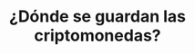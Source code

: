 ---
title: ¿Dónde se guardan las criptomonedas?
permalink: donde-se-guardan-las-criptomonedas
redirect_to: donde-se-guardan-los-bitcoins
---